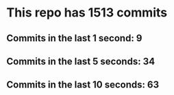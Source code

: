 # This repo has 1513 commits

## Commits in the last 1 second: 9
## Commits in the last 5 seconds: 34
## Commits in the last 10 seconds: 63
